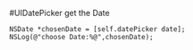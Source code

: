 #UIDatePicker get the Date


    NSDate *chosenDate = [self.datePicker date];
    NSLog(@"choose Date:%@",chosenDate);